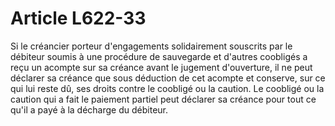 # Article L622-33

Si le créancier porteur d'engagements solidairement souscrits par le débiteur soumis à une procédure de sauvegarde et d'autres coobligés a reçu un acompte sur sa créance avant le jugement d'ouverture, il ne peut déclarer sa créance que sous déduction de cet acompte et conserve, sur ce qui lui reste dû, ses droits contre le coobligé ou la caution.   Le coobligé ou la caution qui a fait le paiement partiel peut déclarer sa créance pour tout ce qu'il a payé à la décharge du débiteur.
